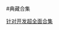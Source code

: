 #典藏合集


[针对开发超全面合集](https://github.com/389273716/android-skill-summary/blob/master/Android%E7%AC%AC%E4%B8%89%E6%96%B9%E5%BA%93%2FAndroid%E7%AC%AC%E4%B8%89%E6%96%B9%E5%BA%93.md)
